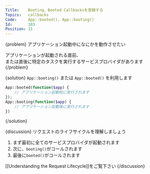 ```yaml
---
Title:    Booting、Booted Callbacksを登録する
Topics:   callbacks
Code:     App::booted(), App::booting()
Id:       103
Position: 11
---
```


{problem}
アプリケーション起動中になにかを動作させたい

アプリケーションが起動される直前、  
または直後に特定のタスクを実行するサービスプロバイダがあります
{/problem}

{solution}
`App::booting()` または `App::booted()` を利用します

```php
App::booted(function($app) {
    // アプリケーション起動前に実行されます
});
App::booting(function($app) {
    // アプリケーション起動後に実行されます
})
```
{/solution}

{discussion}
リクエストのライフサイクルを理解しましょう

1. まず最初に全てのサービスプロバイダが起動されます
2. 次に、`booting()`がコールされます
3. 最後に`booted()`がコールされます

[[Understanding the Request Lifecycle]]をご覧下さい
{/discussion}

